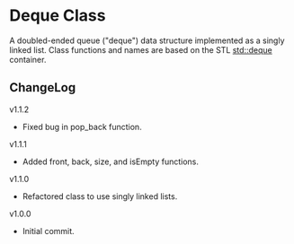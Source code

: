 # Deque Class

A doubled-ended queue ("deque") data structure implemented as a singly linked list. Class functions and names are based on the STL [std::deque](https://en.cppreference.com/w/cpp/container/deque) container.

## ChangeLog
v1.1.2
- Fixed bug in pop_back function.

v1.1.1
- Added front, back, size, and isEmpty functions.

v1.1.0
- Refactored class to use singly linked lists.

v1.0.0
- Initial commit.